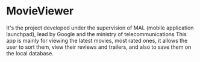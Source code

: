 # MovieViewer
It's the project developed under the supervision of MAL (mobile application launchpad), lead by Google and the ministry of telecommunications
This app is mainly for viewing the latest movies, most rated ones, it allows the user to sort them, view their reviews and trailers, and also to save them on the local database.

